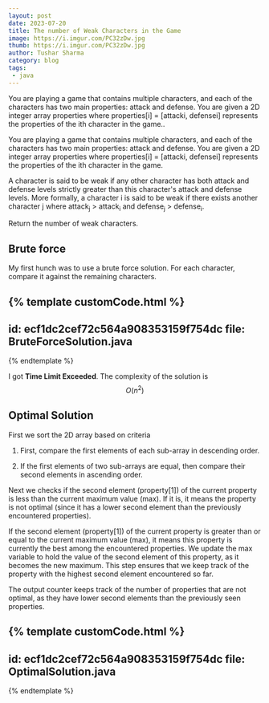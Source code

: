 ```yaml
---
layout: post
date: 2023-07-20
title: The number of Weak Characters in the Game
image: https://i.imgur.com/PC32zDw.jpg 
thumb: https://i.imgur.com/PC32zDw.jpg 
author: Tushar Sharma
category: blog
tags:
 - java
---
```


You are playing a game that contains multiple characters, and each of the characters has two main properties: attack and defense. You are given a 2D integer array properties where properties[i] = [attacki, defensei] represents the properties of the ith character in the game..<!-- truncate_here -->


You are playing a game that contains multiple characters, and each of the characters has two main properties: attack and defense. You are given a 2D integer array properties where properties[i] = [attacki, defensei] represents the properties of the ith character in the game.

A character is said to be weak if any other character has both attack and defense levels strictly greater than this character's attack and defense levels. More formally, a character i is said to be weak if there exists another character j where attack<sub>j</sub> > attack<sub>i</sub> and defense<sub>j</sub> > defense<sub>i</sub>.

Return the number of weak characters.

## Brute force

My first hunch was to use a brute force solution. For each character, compare it against the remaining characters.

{% template  customCode.html %}
---
id: ecf1dc2cef72c564a908353159f754dc
file: BruteForceSolution.java
---
{% endtemplate %}

I got **Time Limit Exceeded**. The complexity of the solution is $$O(n^2)$$

## Optimal Solution

First we sort the 2D array based on criteria 

1. First, compare the first elements of each sub-array in descending order.

2. If the first elements of two sub-arrays are equal, then compare their second elements in ascending order.


Next we checks if the second element (property[1]) of the current property is less than the current maximum value (max). If it is, it means the property is not optimal (since it has a lower second element than the previously encountered properties).

If the second element (property[1]) of the current property is greater than or equal to the current maximum value (max), it means this property is currently the best among the encountered properties. We update the max variable to hold the value of the second element of this property, as it becomes the new maximum. This step ensures that we keep track of the property with the highest second element encountered so far.

The output counter keeps track of the number of properties that are not optimal, as they have lower second elements than the previously seen properties.

{% template  customCode.html %}
---
id: ecf1dc2cef72c564a908353159f754dc
file: OptimalSolution.java
---
{% endtemplate %}